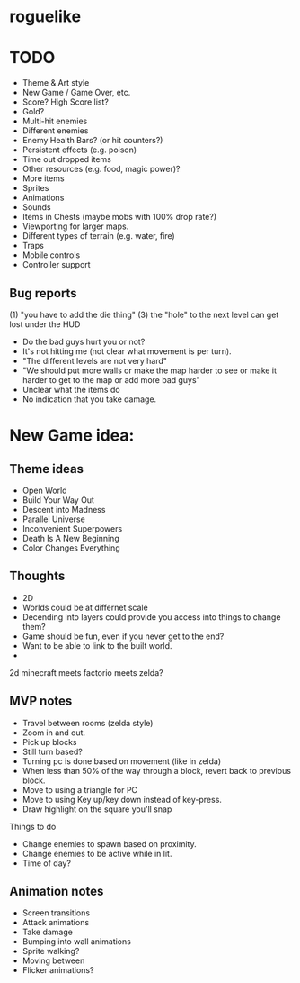 # roguelike
 
# TODO
* Theme & Art style
* New Game / Game Over, etc.
* Score?  High Score list?
* Gold?
* Multi-hit enemies
* Different enemies
* Enemy Health Bars? (or hit counters?)
* Persistent effects (e.g. poison)
* Time out dropped items
* Other resources (e.g. food, magic power)?
* More items
* Sprites
* Animations
* Sounds
* Items in Chests (maybe mobs with 100% drop rate?)
* Viewporting for larger maps.
* Different types of terrain (e.g. water, fire)
* Traps
* Mobile controls
* Controller support

## Bug reports

(1) "you have to add the die thing"
(3) the "hole" to the next level can get lost under the HUD

- Do the bad guys hurt you or not?
- It's not hitting me (not clear what movement is per turn).
- "The different levels are not very hard"
- "We should put more walls or make the map harder to see or make it harder to get to the map or add more bad guys"
- Unclear what the items do
- No indication that you take damage.


# New Game idea:

## Theme ideas

* Open World
* Build Your Way Out
* Descent into Madness
* Parallel Universe
* Inconvenient Superpowers
* Death Is A New Beginning
* Color Changes Everything

## Thoughts
* 2D
* Worlds could be at differnet scale
* Decending into layers could provide you access into things to change them?
* Game should be fun, even if you never get to the end?
* Want to be able to link to the built world.
* 

2d minecraft meets factorio meets zelda?

## MVP notes
* Travel between rooms (zelda style)
* Zoom in and out.
* Pick up blocks
* Still turn based?
* Turning pc is done based on movement (like in zelda)
* When less than 50% of the way through a block, revert back to previous block.
* Move to using a triangle for PC
* Move to using Key up/key down instead of key-press.
* Draw highlight on the square you'll snap

Things to do
* Change enemies to spawn based on proximity.
* Change enemies to be active while in lit.
* Time of day?

## Animation notes
* Screen transitions
* Attack animations
* Take damage
* Bumping into wall animations
* Sprite walking?
* Moving between
* Flicker animations?